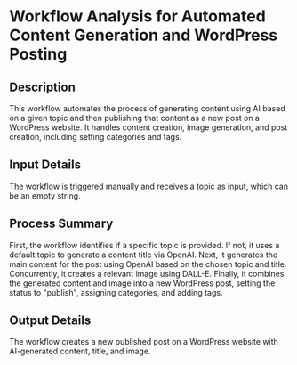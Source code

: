 # Workflow Analysis for Automated Content Generation and WordPress Posting

## Description
This workflow automates the process of generating content using AI based on a given topic and then publishing that content as a new post on a WordPress website. It handles content creation, image generation, and post creation, including setting categories and tags.

## Input Details
The workflow is triggered manually and receives a topic as input, which can be an empty string.

## Process Summary
First, the workflow identifies if a specific topic is provided. If not, it uses a default topic to generate a content title via OpenAI. Next, it generates the main content for the post using OpenAI based on the chosen topic and title. Concurrently, it creates a relevant image using DALL-E. Finally, it combines the generated content and image into a new WordPress post, setting the status to "publish", assigning categories, and adding tags.

## Output Details
The workflow creates a new published post on a WordPress website with AI-generated content, title, and image.
